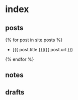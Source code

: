# index

## posts 

{% for post in site.posts %}

- [{{ post.title }}]({{ post.url }})

{% endfor %}

## notes

## drafts
